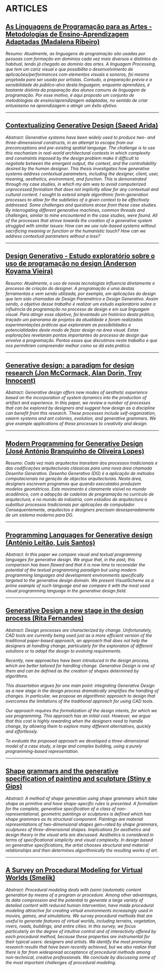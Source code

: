# ARTICLES

## [As Linguagens de Programação para as Artes - Metodologias de Ensino-Aprendizagem Adaptadas (Madalena Ribeiro)](https://github.com/DanielBrito/generative-design/blob/master/Articles/As%20Linguagens%20de%20Programa%C3%A7%C3%A3o%20para%20Artes%20(Madalena%20Ribeiro).pdf)

*Resumo: Atualmente, as linguagens de programação são usadas por pessoas com formação em domínios cada vez mais diversos e distintos do habitual, tendo já chegado ao domínio das artes. A linguagem Processing, que tem um cariz visual e que possibilita o desenvolvimento de aplicações/performances com elementos visuais e sonoros, foi mesmo projetada para ser usada por artistas. Contudo, a preparação prévia e a sensibilidade do público-alvo desta linguagem, enquanto aprendizes, é bastante distinta da preparação dos alunos comuns de linguagem de programação. Por esse motivo, é aqui proposto um conjunto de metodologias de ensino/aprendizagem adaptadas, no sentido de criar entusiasmo na aprendizagem e atingir um êxito efetivo.*

___

## [Contextualizing Generative Design (Saeed Arida)](https://github.com/DanielBrito/generative-design/blob/master/Articles/Contextualizing%20Generative%20Design%20(Saeed%20Arida).pdf)

*Abstract: Generative systems have been widely used to produce two- and three-dimensional constructs, in an attempt to escape from our preconceptions and pre-existing spatial language. The challenge is to use this mechanism in real-world architectural contexts in which complexity and constraints imposed by the design problem make it difficult to negotiate between the emergent output, the context, and the controllability desired by the human designer. This thesis investigates how generative systems address contextual parameters, including the designer, client, user, meaning, aesthetics, environment, and function. This is demonstrated through my case studies, in which my aim was to avoid computerized unprocessed formalism that does not implicitly allow for any contextual and cultural content. I sought to extend simple algorithmic form-generation processes to allow for the subtleties of a given context to be effectively addressed. Some challenges and questions arose from these case studies. By interrogating different generative machines, common threads and challenges, similar to mine encountered in the case studies, were found. All of the processes that strove towards the creation of a generative system struggled with similar issues: How can we use rule-based systems without sacrificing meaning or function or the humanistic touch? How can we address contextual parameters without a loss?*

___

## [Design Generativo - Estudo exploratório sobre o uso de programação no design (Anderson Koyama Vieira)](https://github.com/DanielBrito/generative-design/blob/master/Articles/Design%20Generativo%20-%20Estudo%20sobre%20o%20uso%20de%20programa%C3%A7%C3%A3o%20no%20design%20(Anderson%20Vieira).pdf)

*Resumo: Atualmente, o uso de novas tecnologias influencia diretamente o processo de criação do designer. A programação é uma destas ferramentas e vem sendo utilizada, por exemplo, em aplicações do design que tem sido chamadas de Design Paramétrico e Design Generativo. Assim sendo, o objetivo desse trabalho é realizar um estudo exploratório sobre a influência da programação no processo de design e em sua linguagem visual. Para atingir esse objetivo, foi levantado um histórico desta prática, traçado um panorama de projetos da atualidade e foram realizadas experimentações práticas que exploraram as possibilidades e potencialidades deste modo de fazer design na área visual. Estas explorações revelaram pontos importantes do processo de design que envolve a programação. Pontos esses que discutimos neste trabalho e que nos permitiram compreender melhor como se dá esta prática.*

___

## [Generative design: a paradigm for design research (Jon McCormack, Alan Dorin, Troy Innocent)](https://github.com/DanielBrito/generative-design/blob/master/Articles/Generative%20design%20a%20paradigm%20for%20design%20research%20(Jon%20McCormack).pdf)

*Abstract: Generative design offers new modes of aesthetic experience based on the incorporation of system dynamics into the production of artifact and experience. In this paper, we review a number of processes that can be explored by designers and suggest how design as a discipline can benefit from this research. These processes include self-organization, swarm systems and ant colonies, evolution, and generative grammars. We give example applications of these processes to creativity and design.*

___

## [Modern Programming for Generative Design (José António Branquinho de Oliveira Lopes)](https://github.com/DanielBrito/generative-design/blob/master/Articles/Modern%20Programming%20For%20Generative%20Design%20(Jos%C3%A9%20Lopes).pdf)

*Resumo: Cada vez mais arquitectos transitam dos processos tradicionais e das codificações arquitecturais clássicas para uma nova área chamada Desenho Generativo. Desenho Generativo (DG) é a aplicação de métodos computacionais na geração de objectos arquitecturais. Nesta área, designers escrevem programas que quando executados produzem modelos geométricos. Este movimento é claramente visível no mundo acadêmico, com a adopção de cadeiras de programação no currículo de arquitectura, e no mundo da indústria, com estúdios de arquitectura a substituir processos tradicionais por aplicações de computador. Consequentemente, arquitectos e designers precisam desesperadamente de um sistema moderno para DG.*

___

## [Programming Languages for Generative design (António Leitão, Luís Santos)](https://github.com/DanielBrito/generative-design/blob/master/Articles/Programming%20Languages%20for%20Generative%20Design%20(Ant%C3%B3nio%20Leit%C3%A3o).pdf)

*Abstract: In this paper we compare visual and textual programming languages for generative design. We argue that, in the past, this comparison has been flawed and that it is now time to reconsider the potential of the textual programming paradigm but using modern programming languages and development environments specifically targeted to the generative design domain. We present VisualScheme as a prime example of such language and we compare it with the most used visual programming language in the generative design field.*

___

## [Generative Design a new stage in the design process (Rita Fernandes)](https://github.com/DanielBrito/generative-design/blob/master/Articles/Generative%20Design%20a%20new%20stage%20in%20the%20design%20process%20(Rita%20Fernandes).pdf)

*Abstract: Design processes are characterized by change. Unfortunately, CAD tools are currently being used just as a more efficient version of the traditional paper-based approach, an approach that does not help the designers at handling change, particularly for the exploration of different solutions or to adapt the design to evolving requirements.*

*Recently, new approaches have been introduced in the design process, which are better tailored for handling change. Generative Design is one of them and can be defined as the creation of shapes determined by algorithms.*

*This dissertation argues for one main point: integrating Generative Design as a new stage in the design process dramatically simplifies the handling of changes. In particular, we propose an algorithmic approach to design that overcomes the limitations of the traditional approach for using CAD tools.*

*Our approach requires the formalization of the design intents, for which we use programming. This approach has an initial cost. However, we argue that this cost is highly rewarding when the designers need to handle change, by allowing them to explore many different alternatives, quickly and effortlessly.*

*To evaluate the proposed approach we developed a three-dimensional model of a case study, a large and complex building, using a purely programming-based representation.*

___

## [Shape grammars and the generative specification of painting and sculpture (Stiny e Gips)](https://github.com/DanielBrito/generative-design/blob/master/Articles/Shape%20grammars%20and%20the%20generative%20specification%20of%20painting%20and%20sculpture%20(Stiny%20e%20Gips).pdf)

*Abstract: A method of shape generation using shape grammars which take shape as primitive and have shape-specific rules is presented. A formalism for the complete, generative specification of a class of non-representational, geometric paintings or sculptures is defined which has shape grammars as its structural component. Paintings are material representations of two-dimensional shapes gen~rated by shape grammars, sculptures of three-dimensional shapes. Implications for aesthetics and design theory in the visual arts are discussed. Aesthetics is considered in terms of specificational simplicity and visual complexity. In design based on generative specifications, the artist chooses structural and material relationships and then determines algorithmically the resulting works of art.*

___

## [A Survey on Procedural Modeling for Virtual Worlds (Smelik)](https://github.com/DanielBrito/generative-design/blob/master/Articles/A%20Survey%20on%20Procedural%20Modeling%20for%20Virtual%20Worlds%20(Smelik).pdf)

*Abstract: Procedural modeling deals with (semi-)automatic content generation by means of a program or procedure. Among other advantages, its data compression and the potential to generate a large variety of detailed content with reduced human intervention, have made procedural modeling attractive for creating virtual environments increasingly used in movies, games, and simulations. We survey procedural methods that are useful to generate features of virtual worlds, including terrains, vegetation, rivers, roads, buildings, and entire cities. In this survey, we focus particularly on the degree of intuitive control and of interactivity offered by each procedural method, because these properties are instrumental for their typical users: designers and artists. We identify the most promising research results that have been recently achieved, but we also realize that there is far from widespread acceptance of procedural methods among non-technical, creative professionals. We conclude by discussing some of the most important challenges of procedural modeling.*
